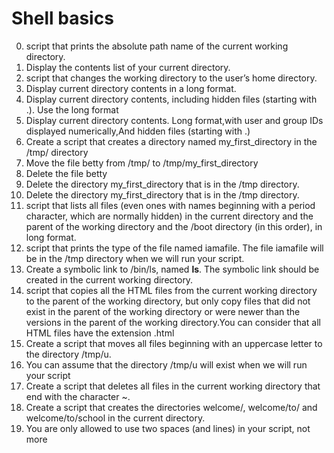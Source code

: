 # Shell basics

0. script that prints the absolute path name of the current working directory.
1. Display the contents list of your current directory.
2. script that changes the working directory to the user’s home directory.
3. Display current directory contents in a long format.
4. Display current directory contents, including hidden files (starting with .). Use the long format
5. Display current directory contents. Long format,with user and group IDs displayed numerically,And hidden files (starting with .)
6. Create a script that creates a directory named my_first_directory in the /tmp/ directory
7. Move the file betty from /tmp/ to /tmp/my_first_directory
8. Delete the file betty
9. Delete the directory my_first_directory that is in the /tmp directory.
10. Delete the directory my_first_directory that is in the /tmp directory.
11. script that lists all files (even ones with names beginning with a period character, which are normally hidden) in the current directory and the parent of the working directory and the /boot directory (in this order), in long format.
12. script that prints the type of the file named iamafile. The file iamafile will be in the /tmp directory when we will run your script.
13. Create a symbolic link to /bin/ls, named __ls__. The symbolic link should be created in the current working directory.
14. script that copies all the HTML files from the current working directory to the parent of the working directory, but only copy files that did not exist in the parent of the working directory or were newer than the versions in the parent of the working directory.You can consider that all HTML files have the extension .html
15. Create a script that moves all files beginning with an uppercase letter to the directory /tmp/u.
16. You can assume that the directory /tmp/u will exist when we will run your script
17. Create a script that deletes all files in the current working directory that end with the character ~.
18. Create a script that creates the directories welcome/, welcome/to/ and welcome/to/school in the current directory.
19. You are only allowed to use two spaces (and lines) in your script, not more
